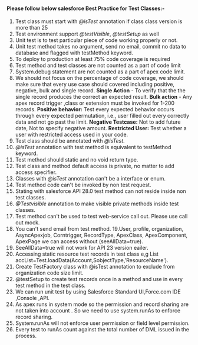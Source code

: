 #### Please follow below salesforce Best Practice for Test Classes:-

1. Test class must start with _@isTest_ annotation if class class version is more than 25
2. Test environment support _@testVisible_, _@testSetup_ as well
3. Unit test is to test particular piece of code working properly or not.
4. Unit test method takes no argument, send no email, commit no data to database and flagged with testMethod keyword.
5. To deploy to production at least 75% code coverage is required 
6. Test method and test classes are not counted as a part of code limit
7. System.debug statement are not counted as a part of apex code limit.
8. We should not focus on the  percentage of code coverage, we should make sure that every use case should covered including positive, negative, bulk and single record.
  **Single Action** - To verify that the the single record produces the correct an expected result.
  **Bulk action** - Any apex record trigger ,class or extension must be invoked for 1-200 records.
  **Positive behavior:** Test every expected behavior occurs through every expected permutation, i.e., user filled out every correctly data and not go past the limit.
  **Negative Testcase:** Not to add future date, Not to specify negative amount.
  **Restricted User:** Test whether a user with restricted access used in your code.
9. Test class should be annotated with _@isTest_.
10. _@isTest_ annotation with test method  is equivalent to testMethod keyword.
11. Test method should static and no void return type.
12. Test class and method default access is private, no matter to add access specifier.
13. Classes with _@isTest_ annotation can't be a interface or enum.
14. Test method code can't be invoked by non test request.
15. Stating with salesforce API 28.0 test method can not reside inside non test classes.
16. _@Testvisible_ annotation to make visible private methods inside test classes.
17. Test method can't be used to test web-service call out. Please use call out mock.
18. You can't  send email from test method.
19.User, profile, organization, AsyncApexjob, Corntrigger, RecordType, ApexClass, ApexComponent, ApexPage we can access without (seeAllData=true).
20. SeeAllData=true will not work for API 23 version eailer.
21. Accessing static resource test records in test class e,g List<Account> accList=Test.loadData(Account,SobjectType,'ResourceName').
22. Create TestFactory class with @isTest annotation to exclude from organization code size limit.
23. @testSetup to create test records once in a method  and use in every test method in the test class.
24. We can run unit test by using Salesforce Standard UI,Force.com IDE ,Console ,API.
25. As apex runs in system mode so the permission and record sharing are not taken into account . So we need to use system.runAs to enforce record sharing.
26. System.runAs will not enforce user permission or field level permission.
27. Every test to runAs count against the total number of DML issued in the process.
